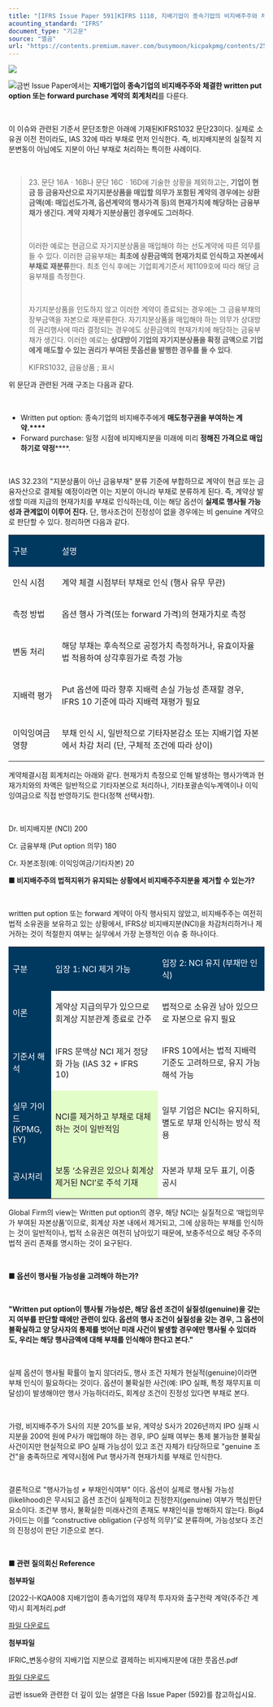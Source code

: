 ```yaml
---
title: "[IFRS Issue Paper 591]KIFRS 1110, 지배기업이 종속기업의 비지배주주와 체결한 written put option 회계처리"
acounting_standard: "IFRS"
document_type: "기고문"
source: "엘곰"
url: "https://contents.premium.naver.com/busymoon/kicpakpmg/contents/250424200329921ko"
---
```

![](https://scs-phinf.pstatic.net/MjAyNTA0MjRfMjgz/MDAxNzQ1NDkyMjA0MzAy.trZ3IMy0ad6mVUILxd23T0Hx_ViuLJbJ7jTjT9FyiHgg.uGbGYChAZ3kUDZbPJUkDozzdDIxxtGYh5GmQOAK3m-Ug.PNG/image.png?type=w800)

![](https://n2.news.naver.com/l.gif?type=content)금번 Issue Paper에서는 **지배기업이 종속기업의 비지배주주와 체결한 written put option 또는 forward purchase 계약의 회계처리**를 다룬다.

​

이 이슈와 관련된 기준서 문단조항은 아래에 기재된KIFRS1032 문단23이다. 실제로 소유권 이전 전이라도, IAS 32에 따라 부채로 먼저 인식한다. 즉, 비지배지분의 실질적 지분변동이 아님에도 지분이 아닌 부채로 처리하는 특이한 사례이다.

​

> 23\. 문단 16Aㆍ16B나 문단 16Cㆍ16D에 기술한 상황을 제외하고는, **기업이 현금 등 금융자산으로 자기지분상품을 매입할 의무가 포함된 계약의 경우에는 상환금액(예: 매입선도가격, 옵션계약의 행사가격 등)의 현재가치에 해당하는 금융부채가 생긴다. 계약 자체가 지분상품인 경우에도 그러하다**.
> 
> ​
> 
> 이러한 예로는 현금으로 자기지분상품을 매입해야 하는 선도계약에 따른 의무를 들 수 있다. 이러한 금융부채는 **최초에 상환금액의 현재가치로 인식하고 자본에서 부채로 재분류**한다. 최초 인식 후에는 기업회계기준서 제1109호에 따라 해당 금융부채를 측정한다.
> 
> ​
> 
> 자기지분상품을 인도하지 않고 이러한 계약이 종료되는 경우에는 그 금융부채의 장부금액을 자본으로 재분류한다. 자기지분상품을 매입해야 하는 의무가 상대방의 권리행사에 따라 결정되는 경우에도 상환금액의 현재가치에 해당하는 금융부채가 생긴다. 이러한 예로는 **상대방이 기업의 자기지분상품을 확정 금액으로 기업에게 매도할 수 있는 권리가 부여된 풋옵션을 발행한 경우를 들 수 있다**.
> 
> KIFRS1032, 금융상품 ; 표시

위 문단과 관련된 거래 구조는 다음과 같다.

​

- Written put option: 종속기업의 비지배주주에게 **매도청구권을 부여하는 계약.****​**
- Forward purchase: 일정 시점에 비지배지분을 미래에 미리 **정해진 가격으로 매입하기로 약정****​**.

​

IAS 32.23의 "지분상품이 아닌 금융부채" 분류 기준에 부합하므로 계약이 현금 또는 금융자산으로 결제될 예정이라면 이는 지분이 아니라 부채로 분류하게 된다. 즉, 계약상 발생할 미래 지급의 현재가치를 부채로 인식하는데, 이는 해당 옵션이 **실제로 행사될 가능성과 관계없이 이루어 진다.** 단, 행사조건이 진정성이 없을 경우에는 비 genuine 계약으로 판단할 수 있다. 정리하면 다음과 같다.

<table style=""><tbody><tr><td colspan="1" rowspan="1" style="width: 19.26%; height: 40.0px;  background-color: #003960;"><div><p style=""><span style="color:#ffffff;">구분</span></p></div></td><td colspan="1" rowspan="1" style="width: 80.74%; height: 40.0px;  background-color: #003960;"><div><p style=""><span style="color:#ffffff;">설명</span></p></div></td></tr><tr><td colspan="1" rowspan="1" style="width: 19.26%; height: 40.0px;  "><div><p style=""><span style="">인식 시점</span></p></div></td><td colspan="1" rowspan="1" style="width: 80.74%; height: 40.0px;  "><div><p style=""><span style="">계약 체결 시점부터 부채로 인식 (행사 유무 무관)</span></p></div></td></tr><tr><td colspan="1" rowspan="1" style="width: 19.26%; height: 40.0px;  "><div><p style=""><span style="">측정 방법</span></p></div></td><td colspan="1" rowspan="1" style="width: 80.74%; height: 40.0px;  "><div><p style=""><span style="">옵션 행사 가격(또는 forward 가격)의 현재가치로 측정</span></p></div></td></tr><tr><td colspan="1" rowspan="1" style="width: 19.26%; height: 40.0px;  "><div><p style=""><span style="">변동 처리</span></p></div></td><td colspan="1" rowspan="1" style="width: 80.74%; height: 40.0px;  "><div><p style=""><span style="">해당 부채는 </span><span style="">후속적으로 공정가치 측정</span><span style="">하거나, </span><span style="">유효이자율법 적용하여 상각후원가로 측정</span><span style=""> 가능</span></p></div></td></tr><tr><td colspan="1" rowspan="1" style="width: 19.26%; height: 40.0px;  "><div><p style=""><span style="">지배력 평가</span></p></div></td><td colspan="1" rowspan="1" style="width: 80.74%; height: 40.0px;  "><div><p style=""><span style="">Put 옵션에 따라 향후 지배력 손실 가능성 존재할 경우, IFRS 10 기준에 따라 </span><span style="">지배력 재평가</span><span style=""> 필요</span></p></div></td></tr><tr><td colspan="1" rowspan="1" style="width: 19.26%; height: 40.0px;  "><div><p style=""><span style="">이익잉여금 영향</span></p></div></td><td colspan="1" rowspan="1" style="width: 80.74%; height: 40.0px;  "><div><p style=""><span style="">부채 인식 시, 일반적으로 </span><span style="">기타자본감소</span><span style=""> 또는 </span><span style="">지배기업 자본에서 차감</span><span style=""> 처리 (단, 구체적 조건에 따라 상이)</span></p></div></td></tr></tbody></table>

계약체결시점 회계처리는 아래와 같다. 현재가치 측정으로 인해 발생하는 행사가액과 현재가치와의 차액은 일반적으로 기타자본으로 처리하나, 기타포괄손익누계액이나 이익잉여금으로 직접 반영하기도 한다(정책 선택사항).

​

Dr. 비지배지분 (NCI) 200

Cr. 금융부채 (Put option 의무) 180

Cr. 자본조정(예: 이익잉여금/기타자본) 20

**■ 비지배주주의 법적지위가 유지되는 상황에서 비지배주주지분을 제거할 수 있는가?**

​

written put option 또는 forward 계약이 아직 행사되지 않았고, 비지배주주는 여전히 법적 소유권을 보유하고 있는 상황에서, IFRS상 비지배지분(NCI)을 차감처리하거나 제거하는 것이 적절한지 여부는 실무에서 가장 논쟁적인 이슈 중 하나이다.

<table style=""><tbody><tr><td colspan="1" rowspan="1" style="width: 16.72%; height: 40.0px;  background-color: #003960;"><div><p style=""><span style="color:#ffffff;">구분</span></p></div></td><td colspan="1" rowspan="1" style="width: 41.64%; height: 40.0px;  background-color: #003960;"><div><p style=""><span style="color:#ffffff;">입장 1: NCI 제거 가능</span></p></div></td><td colspan="1" rowspan="1" style="width: 41.64%; height: 40.0px;  background-color: #003960;"><div><p style=""><span style="color:#ffffff;">입장 2: NCI 유지 (부채만 인식)</span></p></div></td></tr><tr><td colspan="1" rowspan="1" style="width: 16.72%; height: 40.0px;  background-color: #003960;"><div><p style=""><span style="color:#ffffff;">이론</span></p></div></td><td colspan="1" rowspan="1" style="width: 41.64%; height: 40.0px;  "><div><p style=""><span style="">계약상 지급의무가 있으므로 회계상 지분관계 종료로 간주</span></p></div></td><td colspan="1" rowspan="1" style="width: 41.64%; height: 40.0px;  "><div><p style=""><span style="">법적으로 소유권 남아 있으므로 자본으로 유지 필요</span></p></div></td></tr><tr><td colspan="1" rowspan="1" style="width: 16.72%; height: 40.0px;  background-color: #003960;"><div><p style=""><span style="color:#ffffff;">기준서 해석</span></p></div></td><td colspan="1" rowspan="1" style="width: 41.64%; height: 40.0px;  "><div><p style=""><span style="">IFRS 문맥상 NCI 제거 정당화 가능 (IAS 32 + IFRS 10)</span></p></div></td><td colspan="1" rowspan="1" style="width: 41.64%; height: 40.0px;  "><div><p style=""><span style="">IFRS 10에서는 법적 지배력 기준도 고려하므로, 유지 가능 해석 가능</span></p></div></td></tr><tr><td colspan="1" rowspan="1" style="width: 16.72%; height: 40.0px;  background-color: #003960;"><div><p style=""><span style="color:#ffffff;">실무 가이드 (KPMG, EY)</span></p></div></td><td colspan="1" rowspan="1" style="width: 41.64%; height: 40.0px;  background-color: #e3fdc8;"><div><p style=""><span style="">NCI를 제거하고 부채로 대체</span><span style="">하는 것이 일반적임</span></p></div></td><td colspan="1" rowspan="1" style="width: 41.64%; height: 40.0px;  "><div><p style=""><span style="">일부 기업은 NCI는 유지하되, 별도로 부채 인식하는 방식 적용</span></p></div></td></tr><tr><td colspan="1" rowspan="1" style="width: 16.72%; height: 40.0px;  background-color: #003960;"><div><p style=""><span style="color:#ffffff;">공시처리</span></p></div></td><td colspan="1" rowspan="1" style="width: 41.64%; height: 40.0px;  background-color: #e3fdc8;"><div><p style=""><span style="">보통 ‘소유권은 있으나 회계상 제거된 NCI’로 주석 기재</span></p></div></td><td colspan="1" rowspan="1" style="width: 41.64%; height: 40.0px;  "><div><p style=""><span style="">자본과 부채 모두 표기, 이중공시</span></p></div></td></tr></tbody></table>

Global Firm의 view는 Written put option의 경우, 해당 NCI는 실질적으로 ‘매입의무가 부여된 자본상품’이므로, 회계상 자본 내에서 제거되고, 그에 상응하는 부채를 인식하는 것이 일반적이나, 법적 소유권은 여전히 남아있기 때문에, 보충주석으로 해당 주주의 법적 권리 존재를 명시하는 것이 요구된다.

​

**■ 옵션이 행사될 가능성을 고려해야 하는가?**

**​**

**"Written put option이 행사될 가능성은, 해당 옵션 조건이 실질성(genuine)을 갖는지 여부를 판단할 때에만 관련이 있다. 옵션의 행사 조건이 실질성을 갖는 경우, 그 옵션이 불확실하고 양 당사자의 통제를 벗어난 미래 사건이 발생할 경우에만 행사될 수 있더라도, 우리는 해당 행사금액에 대해 부채를 인식해야 한다고 본다."**

**​**

실제 옵션이 행사될 확률이 높지 않더라도, 행사 조건 자체가 현실적(genuine)이라면 부채 인식이 필요하다는 것이다. 옵션이 불확실한 사건(예: IPO 실패, 특정 재무지표 미달성)이 발생해야만 행사 가능하더라도, 회계상 조건이 진정성 있다면 부채로 본다.

​

가령, 비지배주주가 S사의 지분 20%를 보유, 계약상 S사가 2026년까지 IPO 실패 시 지분을 200억 원에 P사가 매입해야 하는 경우, IPO 실패 여부는 통제 불가능한 불확실 사건이지만 현실적으로 IPO 실패 가능성이 있고 조건 자체가 타당하므로 "genuine 조건"을 충족하므로 계약시점에 Put 행사가격 현재가치를 부채로 인식한다.

​

결론적으로 "행사가능성 ≠ 부채인식여부" 이다. 옵션이 실제로 행사될 가능성(likelihood)은 무시되고 옵션 조건이 실제적이고 진정한지(genuine) 여부가 핵심판단요소이다. 조건부 행사, 불확실한 미래사건의 존재도 부채인식을 방해하지 않는다. Big4 가이드는 이를 “constructive obligation (구성적 의무)”로 분류하며, 가능성보다 조건의 진정성이 판단 기준으로 본다.

​

**■ 관련 질의회신 Reference**

**첨부파일**

\[2022-I-KQA008 지배기업이 종속기업의 재무적 투자자와 출구전략 계약(주주간 계약)시 회계처리.pdf

[파일 다운로드](https://files-scs.pstatic.net/2025/04/24/v79RTCx4hh/[2022-I-KQA008%20%EC%A7%80%EB%B0%B0%EA%B8%B0%EC%97%85%EC%9D%B4%20%EC%A2%85%EC%86%8D%EA%B8%B0%EC%97%85%EC%9D%98%20%EC%9E%AC%EB%AC%B4%EC%A0%81%20%ED%88%AC%EC%9E%90%EC%9E%90%EC%99%80%20%EC%B6%9C%EA%B5%AC%EC%A0%84%EB%9E%B5%20%EA%B3%84%EC%95%BD\(%EC%A3%BC%EC%A3%BC%EA%B0%84%20%EA%B3%84%EC%95%BD\)%EC%8B%9C%20%ED%9A%8C%EA%B3%84%EC%B2%98%EB%A6%AC.pdf)

**첨부파일**

IFRIC\_변동수량의 지배기업 지분으로 결제하는 비지배지분에 대한 풋옵션.pdf

[파일 다운로드](https://files-scs.pstatic.net/2025/04/24/pshA7gi5Fa/IFRIC_%EB%B3%80%EB%8F%99%EC%88%98%EB%9F%89%EC%9D%98%20%EC%A7%80%EB%B0%B0%EA%B8%B0%EC%97%85%20%EC%A7%80%EB%B6%84%EC%9C%BC%EB%A1%9C%20%EA%B2%B0%EC%A0%9C%ED%95%98%EB%8A%94%20%EB%B9%84%EC%A7%80%EB%B0%B0%EC%A7%80%EB%B6%84%EC%97%90%20%EB%8C%80%ED%95%9C%20%ED%92%8B%EC%98%B5%EC%85%98.pdf)

금번 issue와 관련한 더 깊이 있는 설명은 다음 Issue Paper (592)를 참고하십시요.

​